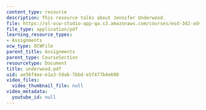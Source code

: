 ```yaml
---
content_type: resource
description: This resource talks about Jennifer Underwood.
file: https://ol-ocw-studio-app-qa.s3.amazonaws.com/courses/esd-342-advanced-system-architecture-spring-2006/ae56f4eee1a359ab7bbde5f477b4e600_underwood.pdf
file_type: application/pdf
learning_resource_types:
- Assignments
ocw_type: OCWFile
parent_title: Assignments
parent_type: CourseSection
resourcetype: Document
title: underwood.pdf
uid: ae56f4ee-e1a3-59ab-7bbd-e5f477b4e600
video_files:
  video_thumbnail_file: null
video_metadata:
  youtube_id: null
---
```

